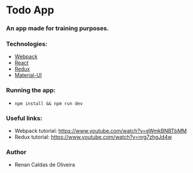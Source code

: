 # Todo App

### An app made for training purposes.

### Technologies:
- [Webpack](https://webpack.js.org/)
- [React](https://facebook.github.io/react/)
- [Redux](https://github.com/reactjs/redux)
- [Material-UI](http://www.material-ui.com)

### Running the app:

- `npm install && npm run dev`

### Useful links:

- Webpack tutorial: https://www.youtube.com/watch?v=eWmkBNBTbMM
- Redux tutorial: https://www.youtube.com/watch?v=nrg7zhgJd4w

### Author

- Renan Caldas de Oliveira
